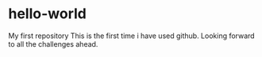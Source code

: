 # hello-world
My first repository
This is the first time i have used github. Looking forward to all the challenges ahead.
